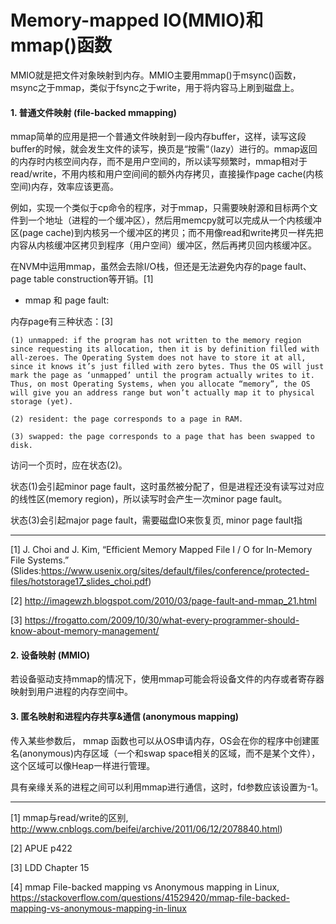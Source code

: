 # Memory-mapped IO(MMIO)和mmap()函数

MMIO就是把文件对象映射到内存。MMIO主要用mmap()于msync()函数，msync之于mmap，类似于fsync之于write，用于将内容马上刷到磁盘上。

#### 1. 普通文件映射 (file-backed mmapping)

mmap简单的应用是把一个普通文件映射到一段内存buffer，这样，读写这段buffer的时候，就会发生文件的读写，换页是“按需“（lazy）进行的。mmap返回的内存时内核空间内存，而不是用户空间的，所以读写频繁时，mmap相对于read/write，不用内核和用户空间间的额外内存拷贝，直接操作page cache(内核空间)内存，效率应该更高。

例如，实现一个类似于cp命令的程序，对于mmap，只需要映射源和目标两个文件到一个地址（进程的一个缓冲区），然后用memcpy就可以完成从一个内核缓冲区(page cache)到内核另一个缓冲区的拷贝；而不用像read和write拷贝一样先把内容从内核缓冲区拷贝到程序（用户空间）缓冲区，然后再拷贝回内核缓冲区。

在NVM中运用mmap，虽然会去除I/O栈，但还是无法避免内存的page fault、page table construction等开销。[1]

* mmap 和 page fault:

内存page有三种状态：[3]
```
(1) unmapped: if the program has not written to the memory region since requesting its allocation, then it is by definition filled with all-zeroes. The Operating System does not have to store it at all, since it knows it’s just filled with zero bytes. Thus the OS will just mark the page as ‘unmapped’ until the program actually writes to it. Thus, on most Operating Systems, when you allocate “memory”, the OS will give you an address range but won’t actually map it to physical storage (yet).

(2) resident: the page corresponds to a page in RAM.

(3) swapped: the page corresponds to a page that has been swapped to disk.
```
访问一个页时，应在状态(2)。

状态(1)会引起minor page fault，这时虽然被分配了，但是进程还没有读写过对应的线性区(memory region)，所以读写时会产生一次minor page fault。

状态(3)会引起major page fault，需要磁盘IO来恢复页, minor page fault指

---

[1] J. Choi and J. Kim, “Efficient Memory Mapped File I / O for In-Memory File Systems.” (Slides:https://www.usenix.org/sites/default/files/conference/protected-files/hotstorage17_slides_choi.pdf)

[2] http://imagewzh.blogspot.com/2010/03/page-fault-and-mmap_21.html

[3] https://frogatto.com/2009/10/30/what-every-programmer-should-know-about-memory-management/

#### 2. 设备映射 (MMIO)

若设备驱动支持mmap的情况下，使用mmap可能会将设备文件的内存或者寄存器映射到用户进程的内存空间中。

#### 3. 匿名映射和进程内存共享&通信 (anonymous mapping)

传入某些参数后， mmap 函数也可以从OS申请内存，OS会在你的程序中创建匿名(anonymous)内存区域（一个和swap space相关的区域，而不是某个文件），这个区域可以像Heap一样进行管理。

具有亲缘关系的进程之间可以利用mmap进行通信，这时，fd参数应该设置为-1。

---

[1] mmap与read/write的区别, http://www.cnblogs.com/beifei/archive/2011/06/12/2078840.html)

[2] APUE p422

[3] LDD Chapter 15

[4] mmap File-backed mapping vs Anonymous mapping in Linux, https://stackoverflow.com/questions/41529420/mmap-file-backed-mapping-vs-anonymous-mapping-in-linux